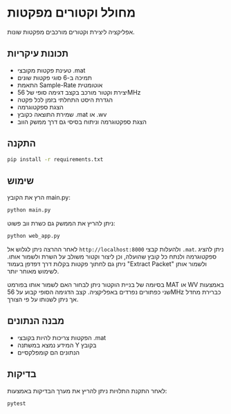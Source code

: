 # מחולל וקטורים מפקטות

אפליקציה ליצירת וקטורים מורכבים מפקטות שונות.

## תכונות עיקריות
- טעינת פקטות מקובצי .mat
- תמיכה ב-6 סוגי פקטות שונים
- התאמת Sample-Rate אוטומטית
- יצירת וקטור מורכב בקצב דגימה סופי של 56MHz
- הגדרת היסט התחלתי בזמן לכל פקטה
- הצגת ספקטוגרמה
- שמירת התוצאה כקובץ .mat או .wv
- הצגת ספקטוגרמה וניתוח בסיסי גם דרך ממשק הווב

## התקנה
```bash
pip install -r requirements.txt
```

## שימוש
הרץ את הקובץ main.py:
```bash
python main.py
```

ניתן להריץ את הממשק גם כשרת ווב פשוט:
```bash
python web_app.py
```
לאחר ההרצה ניתן לגלוש אל `http://localhost:8000` ולהעלות קבצי `.mat`.
ניתן להציג ספקטוגרמה ולנתח כל קובץ שהועלה,
וכן ליצור וקטור משולב על השרת ולשמור אותו.
ניתן גם לחתוך פקטות בקלות דרך דפדפן בעמוד "Extract Packet" ולשמור אותן
לשימוש מאוחר יותר.

בסיומה של בניית הוקטור ניתן לבחור האם לשמור אותו בפורמט MAT או WV באמצעות שני כפתורים נפרדים באפליקציה.
קצב הדגימה הסופי קבוע על 56MHz כברירת מחדל אך ניתן לשנותו על פי הצורך.

## מבנה הנתונים
- הפקטות צריכות להיות בקובצי .mat
- המידע נמצא במשתנה Y בקובץ
- הנתונים הם קומפלקסיים

## בדיקות
לאחר התקנת התלויות ניתן להריץ את מערך הבדיקות באמצעות:
```bash
pytest
```
